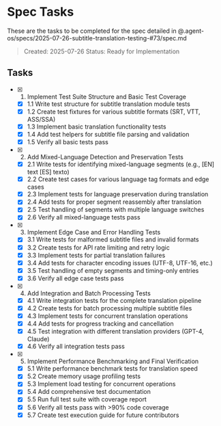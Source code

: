 # Spec Tasks

These are the tasks to be completed for the spec detailed in @.agent-os/specs/2025-07-26-subtitle-translation-testing-#73/spec.md

> Created: 2025-07-26
> Status: Ready for Implementation

## Tasks

- [x] 1. Implement Test Suite Structure and Basic Test Coverage
  - [x] 1.1 Write test structure for subtitle translation module tests
  - [x] 1.2 Create test fixtures for various subtitle formats (SRT, VTT, ASS/SSA)
  - [x] 1.3 Implement basic translation functionality tests
  - [x] 1.4 Add test helpers for subtitle file parsing and validation
  - [x] 1.5 Verify all basic tests pass

- [x] 2. Add Mixed-Language Detection and Preservation Tests
  - [x] 2.1 Write tests for identifying mixed-language segments (e.g., [EN] text [ES] texto)
  - [x] 2.2 Create test cases for various language tag formats and edge cases
  - [x] 2.3 Implement tests for language preservation during translation
  - [x] 2.4 Add tests for proper segment reassembly after translation
  - [x] 2.5 Test handling of segments with multiple language switches
  - [x] 2.6 Verify all mixed-language tests pass

- [x] 3. Implement Edge Case and Error Handling Tests
  - [x] 3.1 Write tests for malformed subtitle files and invalid formats
  - [x] 3.2 Create tests for API rate limiting and retry logic
  - [x] 3.3 Implement tests for partial translation failures
  - [x] 3.4 Add tests for character encoding issues (UTF-8, UTF-16, etc.)
  - [x] 3.5 Test handling of empty segments and timing-only entries
  - [x] 3.6 Verify all edge case tests pass

- [x] 4. Add Integration and Batch Processing Tests
  - [x] 4.1 Write integration tests for the complete translation pipeline
  - [x] 4.2 Create tests for batch processing multiple subtitle files
  - [x] 4.3 Implement tests for concurrent translation operations
  - [x] 4.4 Add tests for progress tracking and cancellation
  - [x] 4.5 Test integration with different translation providers (GPT-4, Claude)
  - [x] 4.6 Verify all integration tests pass

- [x] 5. Implement Performance Benchmarking and Final Verification
  - [x] 5.1 Write performance benchmark tests for translation speed
  - [x] 5.2 Create memory usage profiling tests
  - [x] 5.3 Implement load testing for concurrent operations
  - [x] 5.4 Add comprehensive test documentation
  - [x] 5.5 Run full test suite with coverage report
  - [x] 5.6 Verify all tests pass with >90% code coverage
  - [x] 5.7 Create test execution guide for future contributors